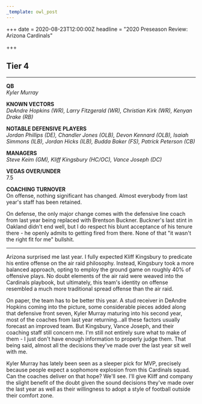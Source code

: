 ```yaml
---
_template: owl_post
---
```



+++
date = 2020-08-23T12:00:00Z
headline = "2020 Preseason Review: Arizona Cardinals"

+++
## Tier 4

***

**QB**  
_Kyler Murray_

**KNOWN VECTORS**  
_DeAndre Hopkins (WR), Larry Fitzgerald (WR), Christian Kirk (WR), Kenyan Drake (RB)_

**NOTABLE DEFENSIVE PLAYERS**  
_Jordan Phillips (DE), Chandler Jones (OLB), Devon Kennard (OLB), Isaiah Simmons (ILB), Jordan Hicks (ILB), Budda Baker (FS), Patrick Peterson (CB)_

**MANAGERS**  
_Steve Keim (GM), Kliff Kingsbury (HC/OC), Vance Joseph (DC)_

**VEGAS OVER/UNDER**  
7\.5

**COACHING TURNOVER**  
On offense, nothing significant has changed. Almost everybody from last year's staff has been retained.

On defense, the only major change comes with the defensive line coach from last year being replaced with Brentson Buckner. Buckner's last stint in Oakland didn't end well, but I do respect his blunt acceptance of his tenure there - he openly admits to getting fired from there. None of that "it wasn't the right fit for me" bullshit.

***

Arizona surprised me last year. I fully expected Kliff Kingsbury to predicate his entire offense on the air raid philosophy. Instead, Kingsbury took a more balanced approach, opting to employ the ground game on roughly 40% of offensive plays. No doubt elements of the air raid were weaved into the Cardinals playbook, but ultimately, this team's identity on offense resembled a much more traditional spread offense than the air raid.

On paper, the team has to be better this year. A stud receiver in DeAndre Hopkins coming into the picture, some considerable pieces added along that defensive front seven, Kyler Murray maturing into his second year, most of the coaches from last year returning...all these factors usually forecast an improved team. But Kingsbury, Vance Joseph, and their coaching staff still concern me. I'm still not entirely sure what to make of them - I just don't have enough information to properly judge them. That being said, almost all the decisions they've made over the last year sit well with me.

Kyler Murray has lately been seen as a sleeper pick for MVP, precisely because people expect a sophomore explosion from this Cardinals squad. Can the coaches deliver on that hope? We'll see. I'll give Kliff and company the slight benefit of the doubt given the sound decisions they've made over the last year as well as their willingness to adopt a style of football outside their comfort zone.
